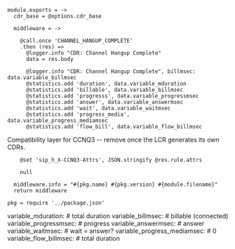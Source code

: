     module.exports = ->
      cdr_base = @options.cdr_base

      middleware = ->

        @call.once 'CHANNEL_HANGUP_COMPLETE'
        .then (res) =>
          @logger.info "CDR: Channel Hangup Complete"
          data = res.body

          @logger.info "CDR: Channel Hangup Complete", billmsec: data.variable_billmsec
          @statistics.add 'duration', data.variable_mduration
          @statistics.add 'billable', data.variable_billmsec
          @statistics.add 'progresss', data.variable_progressmsec
          @statistics.add 'answer', data.variable_answermsec
          @statistics.add 'wait', data.variable_waitmsec
          @statistics.add 'progress_media', data.variable_progress_mediamsec
          @statistics.add 'flow_bill', data.variable_flow_billmsec

Compatibility layer for CCNQ3 -- remove once the LCR generates its own CDRs.

        @set 'sip_h_X-CCNQ3-Attrs', JSON.stringify @res.rule.attrs

        null

      middleware.info = "#{pkg.name} #{pkg.version} #{module.filename}"
      return middleware

    pkg = require '../package.json'

variable_mduration: # total duration
variable_billmsec: # billable (connected)
variable_progressmsec: # progress
variable_answermsec: # answer
variable_waitmsec: # wait = answer?
variable_progress_mediamsec: # 0
variable_flow_billmsec: # total duration
